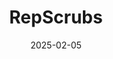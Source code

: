 ---  
layout: startup_page  
title: "RepScrubs"  
id: "repscrubs.com"  
permalink: "/repscrubsrepscrubs.com02052025/"  
website: "https://repscrubs.com/"  
funding_round: "Equity"  
funding_amount: ""  
investors: "Pittco Management, Rockmont Partners Management"  
about: "RepScrubs is transforming healthcare compliance through a closed-loop system that ensures transparency and streamlined management of perioperative vendors. The platform simplifies vendor credentialing for over 600 U.S. hospitals, health systems, and surgery centers, enhancing security and compliance in healthcare environments. This innovative technology gives healthcare systems and their staff peace of mind."  
markets: "Healthtech"  
hq: "Sanford, Florida, United States"  
founded_year: "2015"  
linkedin: "https://www.linkedin.com/company/repscrubs-com"  
twitter: "https://twitter.com/Repscrubs"  
instagram: ""  
facebook: "https://www.facebook.com/repscrubs-1468140816829364"  
crunchbase: "https://www.crunchbase.com/organization/repscrubs"  
pitchbook: "https://pitchbook.com/profiles/company/112008-07"  

date_display: "05-Feb-2025"  
date: "2025-02-05"

# SEO Optimization  
meta_title: "RepScrubs - Equity"  
meta_description: "RepScrubs, RepScrubs is transforming healthcare compliance through a closed-loop system that ensures transparency and streamlined management of perioperative ven..."  
meta_keywords: "RepScrubs, Healthtech, Equity funding"  
canonical_url: "https://startup.projectstartups.com/repscrubsrepscrubs.com02052025/"  
---